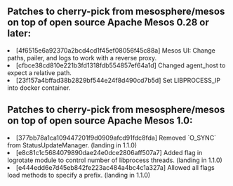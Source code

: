 <H2>Patches to cherry-pick from mesosphere/mesos on top of open source Apache Mesos 0.28 or later:</h2>
<li>[4f6515e6a92370a2bcd4cd1f45ef08056f45c88a] Mesos UI: Change paths, pailer, and logs to work with a reverse proxy.
<li>[cfbce38cd810e221b3fd1318fdb554857ef64a1d] Changed agent_host to expect a relative path.
<li>[23f157a4bffad38b2829bf544e24f8d490cd7b5d] Set LIBPROCESS_IP into docker container.

<H2>Patches to cherry-pick from mesosphere/mesos on top of open source Apache Mesos 1.0:</h2>
<li>[377bb78a1ca109447201f9d0909afcd91fdc8fda] Removed `O_SYNC` from StatusUpdateManager. (landing in 1.1.0)
<li>[e8c81c1c5684079890dae24e0dce2806aff507a7] Added flag in logrotate module to control number of libprocess threads. (landing in 1.1.0)
<li>[e444edd6e7d45eb842fe223ac484a4bc4c1a327a] Allowed all flags load methods to specify a prefix. (landing in 1.1.0)
